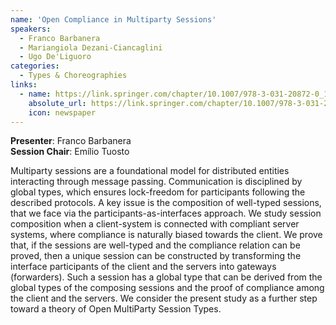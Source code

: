 ```yaml
---
name: 'Open Compliance in Multiparty Sessions'
speakers:
  - Franco Barbanera
  - Mariangiola Dezani-Ciancaglini
  - Ugo De'Liguoro
categories:
  - Types & Choreographies
links:
  - name: https://link.springer.com/chapter/10.1007/978-3-031-20872-0_13
    absolute_url: https://link.springer.com/chapter/10.1007/978-3-031-20872-0_13
    icon: newspaper
---
```


**Presenter**: Franco Barbanera  
**Session Chair**: Emílio Tuosto

Multiparty sessions are a foundational model for distributed entities interacting through message passing. Communication is disciplined by global types, which ensures lock-freedom for participants following the described protocols. A key issue is the composition of well-typed sessions, that we face via the participants-as-interfaces approach. We study session composition when a client-system is connected with compliant server systems, where compliance is naturally biased towards the client. We prove that, if the sessions are well-typed and the compliance relation can be proved, then a unique session can be constructed by transforming the interface participants of the client and the servers into gateways (forwarders). Such a session has a global type that can be derived from the global types of the composing sessions and the proof of compliance among the client and the servers. We consider the present study as a further step toward a theory of Open MultiParty Session Types.
